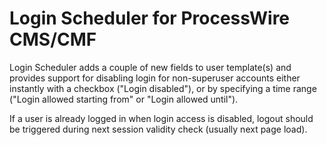 # Login Scheduler for ProcessWire CMS/CMF

Login Scheduler adds a couple of new fields to user template(s) and provides
support for disabling login for non-superuser accounts either instantly with
a checkbox ("Login disabled"), or by specifying a time range ("Login allowed
starting from" or "Login allowed until").

If a user is already logged in when login access is disabled, logout should
be triggered during next session validity check (usually next page load).